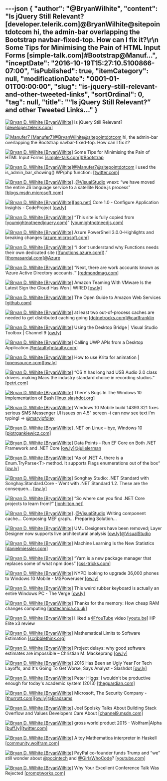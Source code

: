 ---json
{
  "author": "@BryanWilhite",
  "content": "Is jQuery Still Relevant? [developer.telerik.com]@BryanWilhite@sitepointdotcom hi, the admin-bar overlapping the Bootstrap navbar-fixed-top. How can I fix it?\r\n       Some Tips for Minimising the Pain of HTML Input Forms [simple-talk.com]#Bootstrap@Manuf...",
  "inceptDate": "2016-10-19T15:27:10.5100866-07:00",
  "isPublished": true,
  "itemCategory": null,
  "modificationDate": "0001-01-01T00:00:00",
  "slug": "is-jquery-still-relevant-and-other-tweeted-links",
  "sortOrdinal": 0,
  "tag": null,
  "title": "“Is jQuery Still Relevant?” and other Tweeted Links…"
}
---

[<img alt="Bryan D. Wilhite [BryanWilhite]" src="https://songhay.blob.core.windows.net/shared-social-twitter/BryanWilhite.jpeg">](http://t.co/UNdqV0Z1zz "Bryan D. Wilhite [BryanWilhite]") Is jQuery Still Relevant? [[developer.telerik.com]](http://developer.telerik.com/featured/is-jquery-still-relevant/)

[<img alt="Manufer7 [Manufer7]" src="https://songhay.blob.core.windows.net/shared-social-twitter/Manufer7.jpeg">](https://t.co/FGYR31xflG "Manufer7 [Manufer7]")[@BryanWilhite](http://twitter.com/BryanWilhite)[@sitepointdotcom](http://twitter.com/sitepointdotcom) hi, the admin-bar overlapping the Bootstrap navbar-fixed-top. How can I fix it? 

[<img alt="Bryan D. Wilhite [BryanWilhite]" src="https://songhay.blob.core.windows.net/shared-social-twitter/BryanWilhite.jpeg">](http://t.co/UNdqV0Z1zz "Bryan D. Wilhite [BryanWilhite]") Some Tips for Minimising the Pain of HTML Input Forms [[simple-talk.com]](https://www.simple-talk.com/dotnet/asp-net/tips-minimising-pain-html-input-forms/)[#Bootstrap](http://twitter.com/search?q=%23Bootstrap)

[<img alt="Bryan D. Wilhite [BryanWilhite]" src="https://songhay.blob.core.windows.net/shared-social-twitter/BryanWilhite.jpeg">](http://t.co/UNdqV0Z1zz "Bryan D. Wilhite [BryanWilhite]")[@Manufer7](http://twitter.com/Manufer7)[@sitepointdotcom](http://twitter.com/sitepointdotcom) i used the is_admin_bar_showing() WP/php function: [[twitter.com]](https://twitter.com/BryanWilhite/status/787081234874707968/photo/1)

[<img alt="Bryan D. Wilhite [BryanWilhite]" src="https://songhay.blob.core.windows.net/shared-social-twitter/BryanWilhite.jpeg">](http://t.co/UNdqV0Z1zz "Bryan D. Wilhite [BryanWilhite]") .[@VisualStudio](http://twitter.com/VisualStudio) vnext: “we have moved the entire JS language service to a satellite Node.js process” [[blogs.msdn.microsoft.com]](https://blogs.msdn.microsoft.com/visualstudio/2016/10/12/reduced-out-of-memory-crashes-in-visual-studio-15/)

[<img alt="Bryan D. Wilhite [BryanWilhite]" src="https://songhay.blob.core.windows.net/shared-social-twitter/BryanWilhite.jpeg">](http://t.co/UNdqV0Z1zz "Bryan D. Wilhite [BryanWilhite]")[[asp.net]](http://ASP.NET) Core 1.0 - Configure Application Insights - CodeProject [[ow.ly]](http://ow.ly/8gvL305gsyL)

[<img alt="Bryan D. Wilhite [BryanWilhite]" src="https://songhay.blob.core.windows.net/shared-social-twitter/BryanWilhite.jpeg">](http://t.co/UNdqV0Z1zz "Bryan D. Wilhite [BryanWilhite]") “This site is fully copied from [[youmightnotneedjquery.com]](http://youmightnotneedjquery.com)” [[youmightnotneedjs.com]](http://youmightnotneedjs.com/)

[<img alt="Bryan D. Wilhite [BryanWilhite]" src="https://songhay.blob.core.windows.net/shared-social-twitter/BryanWilhite.jpeg">](http://t.co/UNdqV0Z1zz "Bryan D. Wilhite [BryanWilhite]") Azure PowerShell 3.0.0–Highlights and breaking changes [[azure.microsoft.com]](https://azure.microsoft.com/en-us/blog/azure-powershell-300/)

[<img alt="Bryan D. Wilhite [BryanWilhite]" src="https://songhay.blob.core.windows.net/shared-social-twitter/BryanWilhite.jpeg">](http://t.co/UNdqV0Z1zz "Bryan D. Wilhite [BryanWilhite]") “I don’t understand why Functions needs their own dedicated site ([[functions.azure.com]](http://functions.azure.com)).” [[thomasardal.com]](http://thomasardal.com/my-experience-with-azure-functions-so-far/)[@Azure](http://twitter.com/Azure)

[<img alt="Bryan D. Wilhite [BryanWilhite]" src="https://songhay.blob.core.windows.net/shared-social-twitter/BryanWilhite.jpeg">](http://t.co/UNdqV0Z1zz "Bryan D. Wilhite [BryanWilhite]") “Next, there are work accounts known as ‘Azure Active Directory accounts.’” [[redmondmag.com]](https://redmondmag.com/articles/2016/09/15/microsoft-account-overlap-solution.aspx)

[<img alt="Bryan D. Wilhite [BryanWilhite]" src="https://songhay.blob.core.windows.net/shared-social-twitter/BryanWilhite.jpeg">](http://t.co/UNdqV0Z1zz "Bryan D. Wilhite [BryanWilhite]") Amazon Teaming With VMware Is the Latest Sign the Cloud Has Won | WIRED [[ow.ly]](http://ow.ly/Y7V5305ay0o)

[<img alt="Bryan D. Wilhite [BryanWilhite]" src="https://songhay.blob.core.windows.net/shared-social-twitter/BryanWilhite.jpeg">](http://t.co/UNdqV0Z1zz "Bryan D. Wilhite [BryanWilhite]") The Open Guide to Amazon Web Services [[github.com]](https://github.com/open-guides/og-aws)

[<img alt="Bryan D. Wilhite [BryanWilhite]" src="https://songhay.blob.core.windows.net/shared-social-twitter/BryanWilhite.jpeg">](http://t.co/UNdqV0Z1zz "Bryan D. Wilhite [BryanWilhite]") at least two out-of-process caches are needed to get distributed caching going [[dotnetrocks.com]](https://www.dotnetrocks.com/?show=1360)[@carlfranklin](http://twitter.com/carlfranklin)

[<img alt="Bryan D. Wilhite [BryanWilhite]" src="https://songhay.blob.core.windows.net/shared-social-twitter/BryanWilhite.jpeg">](http://t.co/UNdqV0Z1zz "Bryan D. Wilhite [BryanWilhite]") Using the Desktop Bridge | Visual Studio Toolbox | Channel 9 [[ow.ly]](http://ow.ly/ZzgE305816d)

[<img alt="Bryan D. Wilhite [BryanWilhite]" src="https://songhay.blob.core.windows.net/shared-social-twitter/BryanWilhite.jpeg">](http://t.co/UNdqV0Z1zz "Bryan D. Wilhite [BryanWilhite]") Calling UWP APIs from a Desktop Application [@mtaulty](http://twitter.com/mtaulty)[[mtaulty.com]](https://mtaulty.com/2016/10/11/calling-uwp-apis-from-a-desktop-application/)

[<img alt="Bryan D. Wilhite [BryanWilhite]" src="https://songhay.blob.core.windows.net/shared-social-twitter/BryanWilhite.jpeg">](http://t.co/UNdqV0Z1zz "Bryan D. Wilhite [BryanWilhite]") How to use Krita for animation | [[opensource.com]](http://Opensource.com)[[ow.ly]](http://ow.ly/6ddM305awY5)

[<img alt="Bryan D. Wilhite [BryanWilhite]" src="https://songhay.blob.core.windows.net/shared-social-twitter/BryanWilhite.jpeg">](http://t.co/UNdqV0Z1zz "Bryan D. Wilhite [BryanWilhite]") “OS X has long had USB Audio 2.0 class drivers..making Macs the industry standard choice in recording studios.” [[petri.com]](https://www.petri.com/native-usb-audio-2-0-coming-windows-10)

[<img alt="Bryan D. Wilhite [BryanWilhite]" src="https://songhay.blob.core.windows.net/shared-social-twitter/BryanWilhite.jpeg">](http://t.co/UNdqV0Z1zz "Bryan D. Wilhite [BryanWilhite]") There's Bugs In The Windows 10 Implementation of Bash [[linux.slashdot.org]](https://linux.slashdot.org/story/16/10/16/1812252/theres-bugs-in-the-windows-10-implementation-of-bash?utm_source=feedly1.0mainlinkanon&utm_medium=feed)

[<img alt="Bryan D. Wilhite [BryanWilhite]" src="https://songhay.blob.core.windows.net/shared-social-twitter/BryanWilhite.jpeg">](http://t.co/UNdqV0Z1zz "Bryan D. Wilhite [BryanWilhite]") Windows 10 Mobile build 14393.321 fixes serious SMS Messenger UI issues on 4.5" screen -i can now see text i'm typing! =&gt; [@maryjofoley](http://twitter.com/maryjofoley)

[<img alt="Bryan D. Wilhite [BryanWilhite]" src="https://songhay.blob.core.windows.net/shared-social-twitter/BryanWilhite.jpeg">](http://t.co/UNdqV0Z1zz "Bryan D. Wilhite [BryanWilhite]") .NET on Linux – bye, Windows 10 [[piotrgankiewicz.com]](http://piotrgankiewicz.com/2016/10/17/net-on-linux-bye-windows-10/)

[<img alt="Bryan D. Wilhite [BryanWilhite]" src="https://songhay.blob.core.windows.net/shared-social-twitter/BryanWilhite.jpeg">](http://t.co/UNdqV0Z1zz "Bryan D. Wilhite [BryanWilhite]") Data Points - Run EF Core on Both .NET Framework and .NET Core [[ow.ly]](http://ow.ly/OIsG305cCkv)[@julielerman](http://twitter.com/julielerman)

[<img alt="Bryan D. Wilhite [BryanWilhite]" src="https://songhay.blob.core.windows.net/shared-social-twitter/BryanWilhite.jpeg">](http://t.co/UNdqV0Z1zz "Bryan D. Wilhite [BryanWilhite]") “As of .NET 4, there is a Enum.TryParse&lt;T&gt; method. It supports Flags enumerations out of the box“ [[ow.ly]](http://ow.ly/q64v305cF3G)

[<img alt="Bryan D. Wilhite [BryanWilhite]" src="https://songhay.blob.core.windows.net/shared-social-twitter/BryanWilhite.jpeg">](http://t.co/UNdqV0Z1zz "Bryan D. Wilhite [BryanWilhite]") Songhay Studio: .NET Standard with Songhay.Standard.Core - Went with .NET Standard 1.2. These are the consequen... [[ow.ly]](http://ow.ly/KQ0b505qmgS)

[<img alt="Bryan D. Wilhite [BryanWilhite]" src="https://songhay.blob.core.windows.net/shared-social-twitter/BryanWilhite.jpeg">](http://t.co/UNdqV0Z1zz "Bryan D. Wilhite [BryanWilhite]") “So where can you find .NET Core projects to learn from?” [[jonhilton.net]](https://jonhilton.net/2016/10/12/learning-dotnet-core-by-example/)

[<img alt="Bryan D. Wilhite [BryanWilhite]" src="https://songhay.blob.core.windows.net/shared-social-twitter/BryanWilhite.jpeg">](http://t.co/UNdqV0Z1zz "Bryan D. Wilhite [BryanWilhite]") .[@VisualStudio](http://twitter.com/VisualStudio) Writing component cache... Composing MEF graph... Preparing Solution... 

[<img alt="Bryan D. Wilhite [BryanWilhite]" src="https://songhay.blob.core.windows.net/shared-social-twitter/BryanWilhite.jpeg">](http://t.co/UNdqV0Z1zz "Bryan D. Wilhite [BryanWilhite]") UML Designers have been removed; Layer Designer now supports live architectural analysis [[ow.ly]](http://ow.ly/vP2c305gsnS)[@VisualStudio](http://twitter.com/VisualStudio)

[<img alt="Bryan D. Wilhite [BryanWilhite]" src="https://songhay.blob.core.windows.net/shared-social-twitter/BryanWilhite.jpeg">](http://t.co/UNdqV0Z1zz "Bryan D. Wilhite [BryanWilhite]") Machine Learning Is the New Statistics [[danielmiessler.com]](https://danielmiessler.com/blog/machine-learning-new-statistics/)

[<img alt="Bryan D. Wilhite [BryanWilhite]" src="https://songhay.blob.core.windows.net/shared-social-twitter/BryanWilhite.jpeg">](http://t.co/UNdqV0Z1zz "Bryan D. Wilhite [BryanWilhite]") “Yarn is a new package manager that replaces some of what npm does” [[css-tricks.com]](https://css-tricks.com/yarn/)

[<img alt="Bryan D. Wilhite [BryanWilhite]" src="https://songhay.blob.core.windows.net/shared-social-twitter/BryanWilhite.jpeg">](http://t.co/UNdqV0Z1zz "Bryan D. Wilhite [BryanWilhite]") NYPD looking to upgrade 36,000 phones to Windows 10 Mobile - MSPoweruser [[ow.ly]](http://ow.ly/xu5g305axFT)

[<img alt="Bryan D. Wilhite [BryanWilhite]" src="https://songhay.blob.core.windows.net/shared-social-twitter/BryanWilhite.jpeg">](http://t.co/UNdqV0Z1zz "Bryan D. Wilhite [BryanWilhite]") This weird rubber keyboard is actually an entire Windows PC - The Verge [[ow.ly]](http://ow.ly/HtRQ305awGw)

[<img alt="Bryan D. Wilhite [BryanWilhite]" src="https://songhay.blob.core.windows.net/shared-social-twitter/BryanWilhite.jpeg">](http://t.co/UNdqV0Z1zz "Bryan D. Wilhite [BryanWilhite]") Thanks for the memory: How cheap RAM changes computing [[arstechnica.co.uk]](http://arstechnica.co.uk/gadgets/2016/10/how-cheap-ram-changes-computing/)

[<img alt="Bryan D. Wilhite [BryanWilhite]" src="https://songhay.blob.core.windows.net/shared-social-twitter/BryanWilhite.jpeg">](http://t.co/UNdqV0Z1zz "Bryan D. Wilhite [BryanWilhite]") I liked a [@YouTube](http://twitter.com/YouTube) video [[youtu.be]](http://youtu.be/efUVh9eME5Y?a) HP Elite x3 review 

[<img alt="Bryan D. Wilhite [BryanWilhite]" src="https://songhay.blob.core.windows.net/shared-social-twitter/BryanWilhite.jpeg">](http://t.co/UNdqV0Z1zz "Bryan D. Wilhite [BryanWilhite]") Mathematical Limits to Software Estimation [[scribblethink.org]](http://scribblethink.org/Work/Softestim/softestim.html)

[<img alt="Bryan D. Wilhite [BryanWilhite]" src="https://songhay.blob.core.windows.net/shared-social-twitter/BryanWilhite.jpeg">](http://t.co/UNdqV0Z1zz "Bryan D. Wilhite [BryanWilhite]") Project delays: why good software estimates are impossible – Christian M. Mackeprang [[ow.ly]](http://ow.ly/ShZu305cCmN)

[<img alt="Bryan D. Wilhite [BryanWilhite]" src="https://songhay.blob.core.windows.net/shared-social-twitter/BryanWilhite.jpeg">](http://t.co/UNdqV0Z1zz "Bryan D. Wilhite [BryanWilhite]") 2016 Has Been an Ugly Year For Tech Layoffs, and It's Going To Get Worse, Says Analyst - Slashdot [[ow.ly]](http://ow.ly/hg12305cCxj)

[<img alt="Bryan D. Wilhite [BryanWilhite]" src="https://songhay.blob.core.windows.net/shared-social-twitter/BryanWilhite.jpeg">](http://t.co/UNdqV0Z1zz "Bryan D. Wilhite [BryanWilhite]") Peter Higgs: I wouldn't be productive enough for today's academic system (2013) [[theguardian.com]](https://www.theguardian.com/science/2013/dec/06/peter-higgs-boson-academic-system)

[<img alt="Bryan D. Wilhite [BryanWilhite]" src="https://songhay.blob.core.windows.net/shared-social-twitter/BryanWilhite.jpeg">](http://t.co/UNdqV0Z1zz "Bryan D. Wilhite [BryanWilhite]") Microsoft, The Security Company - [[thurrott.com]](http://Thurrott.com)[[ow.ly]](http://ow.ly/hBRT305cb3z)[@Bradsams](http://twitter.com/Bradsams)

[<img alt="Bryan D. Wilhite [BryanWilhite]" src="https://songhay.blob.core.windows.net/shared-social-twitter/BryanWilhite.jpeg">](http://t.co/UNdqV0Z1zz "Bryan D. Wilhite [BryanWilhite]") Joel Spolsky Talks About Building Stack Overflow and Values Developers Care About [[channel9.msdn.com]](https://channel9.msdn.com/Blogs/Seth-Juarez/Joel-Spolsky-Talks-About-Building-Stack-Overflow-and-Values-Developers-Care-About)

[<img alt="Bryan D. Wilhite [BryanWilhite]" src="https://songhay.blob.core.windows.net/shared-social-twitter/BryanWilhite.jpeg">](http://t.co/UNdqV0Z1zz "Bryan D. Wilhite [BryanWilhite]") gross world product 2015 - Wolfram|Alpha [[buff.ly]](http://buff.ly/2e20dna)[[twitter.com]](https://twitter.com/BryanWilhite/status/786117456595214336/photo/1)

[<img alt="Bryan D. Wilhite [BryanWilhite]" src="https://songhay.blob.core.windows.net/shared-social-twitter/BryanWilhite.jpeg">](http://t.co/UNdqV0Z1zz "Bryan D. Wilhite [BryanWilhite]") A toy Mathematica interpreter in Haskell [[community.wolfram.com]](http://community.wolfram.com/groups/-/m/t/943405)

[<img alt="Bryan D. Wilhite [BryanWilhite]" src="https://songhay.blob.core.windows.net/shared-social-twitter/BryanWilhite.jpeg">](http://t.co/UNdqV0Z1zz "Bryan D. Wilhite [BryanWilhite]") PayPal co-founder funds Trump and “we” still wonder about [@pocintech](http://twitter.com/pocintech) and [@GirlsWhoCode](http://twitter.com/GirlsWhoCode)? [[youtube.com]](https://www.youtube.com/watch?v=huuCTW4bb3w)

[<img alt="Bryan D. Wilhite [BryanWilhite]" src="https://songhay.blob.core.windows.net/shared-social-twitter/BryanWilhite.jpeg">](http://t.co/UNdqV0Z1zz "Bryan D. Wilhite [BryanWilhite]") Why Your Excellent Conference Talk Was Rejected [[promptworks.com]](https://www.promptworks.com/blog/why-your-excellent-talk-was-rejected)
